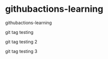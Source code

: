 # githubactions-learning
githubactions-learning

git tag testing

git tag testing 2

git tag testing 3
